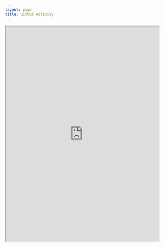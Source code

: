 ```yaml
---
layout: page
title: Github Activity
---
```



<iframe allowtransparency="true" frameborder="2" scrolling="no" seamless="seamless" src="https://colmdoyle.github.io/gh-activity/gh-activity.html?user=taddallas&type=user" width="500" height="700"></iframe>


